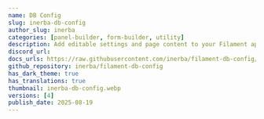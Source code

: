 ```yaml
---
name: DB Config
slug: inerba-db-config
author_slug: inerba
categories: [panel-builder, form-builder, utility]
description: Add editable settings and page content to your Filament app, with caching built in.
discord_url: 
docs_urls: https://raw.githubusercontent.com/inerba/filament-db-config/refs/heads/main/README.md
github_repository: inerba/filament-db-config
has_dark_theme: true
has_translations: true
thumbnail: inerba-db-config.webp
versions: [4]
publish_date: 2025-08-19
---
```

